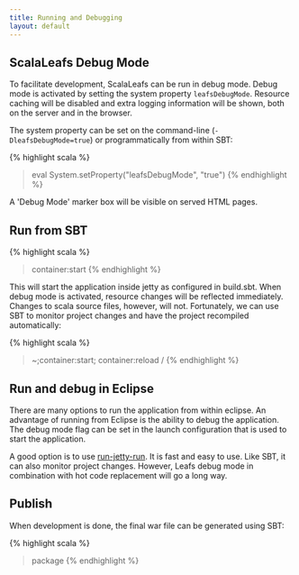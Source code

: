 ```yaml
---
title: Running and Debugging
layout: default
---
```


## ScalaLeafs Debug Mode

To facilitate development, ScalaLeafs can be run in debug mode. Debug mode is activated by setting the system property `leafsDebugMode`. Resource caching will be disabled and extra logging information will be shown, both on the server and in the browser.

The system property can be set on the command-line (`-DleafsDebugMode=true`) or programmatically from within SBT:

{% highlight scala %}
> eval System.setProperty("leafsDebugMode", "true")
{% endhighlight %}

A 'Debug Mode' marker box will be visible on served HTML pages.

## Run from SBT

{% highlight scala %}
> container:start
{% endhighlight %}

This will start the application inside jetty as configured in build.sbt. When debug mode is activated, resource changes will be reflected immediately. Changes to scala source files, however, will not. Fortunately, we can use SBT to monitor project changes and have the project recompiled automatically:

{% highlight scala %}
> ~;container:start; container:reload /
{% endhighlight %}

## Run and debug in Eclipse

There are many options to run the application from within eclipse. An advantage of running from Eclipse is the ability to debug the application. The debug mode flag can be set in the launch configuration that is used to start the application.

A good option is to use [run-jetty-run](http://code.google.com/p/run-jetty-run/). It is fast and easy to use. Like SBT, it can also monitor project changes. However, Leafs debug mode in combination with hot code replacement will go a long way.


## Publish 

When development is done, the final war file can be generated using SBT:

{% highlight scala %}
> package
{% endhighlight %}

